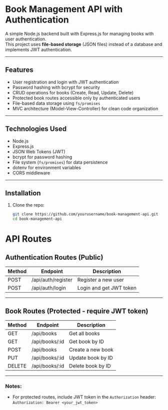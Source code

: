 # Book Management API with Authentication

A simple Node.js backend built with Express.js for managing books with user authentication.  
This project uses **file-based storage** (JSON files) instead of a database and implements JWT authentication.

---

## Features

- User registration and login with JWT authentication
- Password hashing with bcrypt for security
- CRUD operations for books (Create, Read, Update, Delete)
- Protected book routes accessible only by authenticated users
- File-based data storage using `fs/promises`
- MVC architecture (Model-View-Controller) for clean code organization

---

## Technologies Used

- Node.js
- Express.js
- JSON Web Tokens (JWT)
- bcrypt for password hashing
- File system (`fs/promises`) for data persistence
- dotenv for environment variables
- CORS middleware

---

## Installation

1. Clone the repo:
   ```bash
   git clone https://github.com/yourusername/book-management-api.git
   cd book-management-api

# API Routes

## Authentication Routes (Public)

| Method | Endpoint           | Description             |
|--------|--------------------|-------------------------|
| POST   | /api/auth/register  | Register a new user      |
| POST   | /api/auth/login     | Login and get JWT token  |

---

## Book Routes (Protected - require JWT token)

| Method | Endpoint          | Description                  |
|--------|-------------------|------------------------------|
| GET    | /api/books        | Get all books                |
| GET    | /api/books/:id    | Get book by ID               |
| POST   | /api/books        | Create a new book            |
| PUT    | /api/books/:id    | Update book by ID            |
| DELETE | /api/books/:id    | Delete book by ID            |

---

### Notes:

- For protected routes, include JWT token in the `Authorization` header:  
  `Authorization: Bearer <your_jwt_token>`
